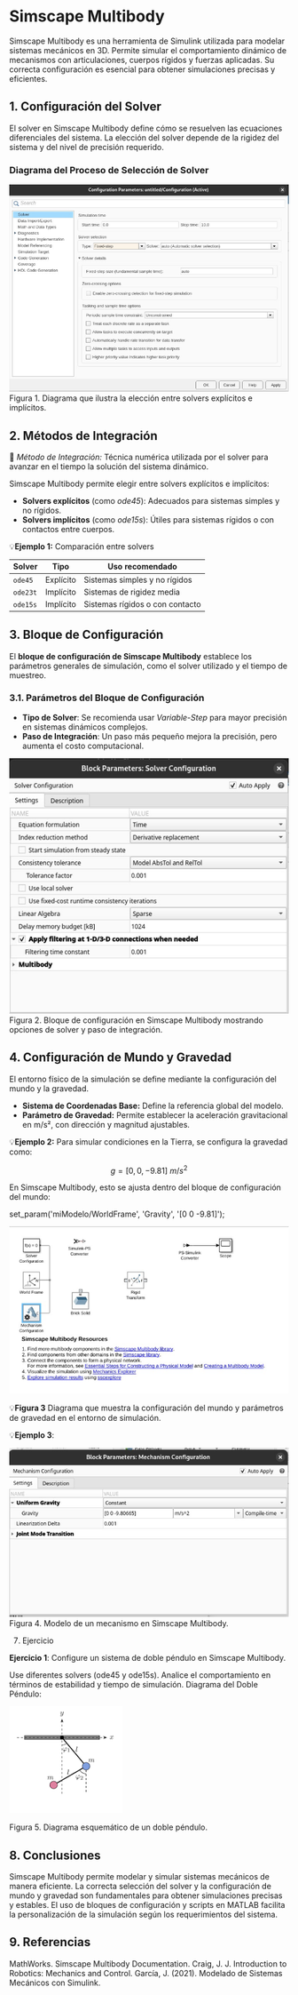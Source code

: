 # Simscape Multibody

Simscape Multibody es una herramienta de Simulink utilizada para modelar sistemas mecánicos en 3D. Permite simular el comportamiento dinámico de mecanismos con articulaciones, cuerpos rígidos y fuerzas aplicadas. Su correcta configuración es esencial para obtener simulaciones precisas y eficientes.

## 1. Configuración del Solver  
El solver en Simscape Multibody define cómo se resuelven las ecuaciones diferenciales del sistema. La elección del solver depende de la rigidez del sistema y del nivel de precisión requerido.

### Diagrama del Proceso de Selección de Solver  
![Diagrama de Selección de Solver](images/multibody/solver_seleccion.png)  
Figura 1. Diagrama que ilustra la elección entre solvers explícitos e implícitos.

## 2. Métodos de Integración  
🔑 *Método de Integración:* Técnica numérica utilizada por el solver para avanzar en el tiempo la solución del sistema dinámico.

Simscape Multibody permite elegir entre solvers explícitos e implícitos:

- **Solvers explícitos** (como *ode45*): Adecuados para sistemas simples y no rígidos.  
- **Solvers implícitos** (como *ode15s*): Útiles para sistemas rígidos o con contactos entre cuerpos.

💡**Ejemplo 1:** Comparación entre solvers  

| Solver   | Tipo       | Uso recomendado                        |
|----------|------------|----------------------------------------|
| `ode45`  | Explícito  | Sistemas simples y no rígidos          |
| `ode23t` | Implícito  | Sistemas de rigidez media              |
| `ode15s` | Implícito  | Sistemas rígidos o con contacto        |

## 3. Bloque de Configuración  

El **bloque de configuración de Simscape Multibody** establece los parámetros generales de simulación, como el solver utilizado y el tiempo de muestreo.

### 3.1. Parámetros del Bloque de Configuración  
- **Tipo de Solver**: Se recomienda usar *Variable-Step* para mayor precisión en sistemas dinámicos complejos.  
- **Paso de Integración**: Un paso más pequeño mejora la precisión, pero aumenta el costo computacional.

![Diagrama del Bloque de Configuración](images/multibody/solver.jpeg)  
Figura 2. Bloque de configuración en Simscape Multibody mostrando opciones de solver y paso de integración.

## 4. Configuración de Mundo y Gravedad  

El entorno físico de la simulación se define mediante la configuración del mundo y la gravedad.

- **Sistema de Coordenadas Base:** Define la referencia global del modelo.  
- **Parámetro de Gravedad:** Permite establecer la aceleración gravitacional en m/s², con dirección y magnitud ajustables.

💡**Ejemplo 2:** Para simular condiciones en la Tierra, se configura la gravedad como:

$$ g = [0, 0, -9.81] \ m/s^2 $$

En Simscape Multibody, esto se ajusta dentro del bloque de configuración del mundo:

set_param('miModelo/WorldFrame', 'Gravity', '[0 0 -9.81]');

![Diagrama que muestra la configuración del mundo](images/multibody/gravedad.jpeg) 
 
💡**Figura 3**
 Diagrama que muestra la configuración del mundo y parámetros de gravedad en el entorno de simulación.

💡**Ejemplo 3**:

![Diagrama del Bloque de Configuración](images/multibody/multibody.jpeg)  
Figura 4. Modelo de un mecanismo en Simscape Multibody.

7. Ejercicio

 **Ejercicio 1**:
Configure un sistema de doble péndulo en Simscape Multibody.

Use diferentes solvers (ode45 y ode15s).
Analice el comportamiento en términos de estabilidad y tiempo de simulación.
Diagrama del Doble Péndulo:

![Diagrama del Bloque de Configuración](images/multibody/doblependulo.png)

Figura 5. Diagrama esquemático de un doble péndulo.

## 8. Conclusiones

Simscape Multibody permite modelar y simular sistemas mecánicos de manera eficiente. La correcta selección del solver y la configuración de mundo y gravedad son fundamentales para obtener simulaciones precisas y estables. El uso de bloques de configuración y scripts en MATLAB facilita la personalización de la simulación según los requerimientos del sistema.

## 9. Referencias

MathWorks. Simscape Multibody Documentation.
Craig, J. J. Introduction to Robotics: Mechanics and Control.
García, J. (2021). Modelado de Sistemas Mecánicos con Simulink.
